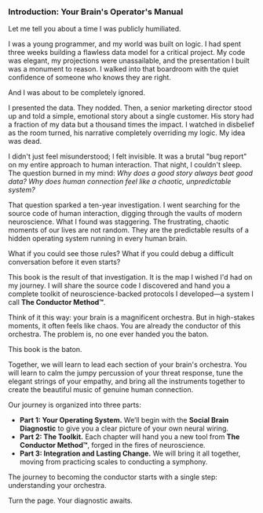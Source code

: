 ### **Introduction: Your Brain's Operator's Manual**

Let me tell you about a time I was publicly humiliated.

I was a young programmer, and my world was built on logic. I had spent three weeks building a flawless data model for a critical project. My code was elegant, my projections were unassailable, and the presentation I built was a monument to reason. I walked into that boardroom with the quiet confidence of someone who knows they are right.

And I was about to be completely ignored.

I presented the data. They nodded. Then, a senior marketing director stood up and told a simple, emotional story about a single customer. His story had a fraction of my data but a thousand times the impact. I watched in disbelief as the room turned, his narrative completely overriding my logic. My idea was dead.

I didn't just feel misunderstood; I felt invisible. It was a brutal "bug report" on my entire approach to human interaction. That night, I couldn't sleep. The question burned in my mind: *Why does a good story always beat good data? Why does human connection feel like a chaotic, unpredictable system?*

That question sparked a ten-year investigation. I went searching for the source code of human interaction, digging through the vaults of modern neuroscience. What I found was staggering. The frustrating, chaotic moments of our lives are not random. They are the predictable results of a hidden operating system running in every human brain.

What if you could see those rules? What if you could debug a difficult conversation before it even starts?

This book is the result of that investigation. It is the map I wished I'd had on my journey. I will share the source code I discovered and hand you a complete toolkit of neuroscience-backed protocols I developed—a system I call **The Conductor Method™**.

Think of it this way: your brain is a magnificent orchestra. But in high-stakes moments, it often feels like chaos. You are already the conductor of this orchestra. The problem is, no one ever handed you the baton.

This book is the baton.

Together, we will learn to lead each section of your brain's orchestra. You will learn to calm the jumpy percussion of your threat response, tune the elegant strings of your empathy, and bring all the instruments together to create the beautiful music of genuine human connection.

Our journey is organized into three parts:
*   **Part 1: Your Operating System.** We’ll begin with the **Social Brain Diagnostic** to give you a clear picture of your own neural wiring.
*   **Part 2: The Toolkit.** Each chapter will hand you a new tool from **The Conductor Method™**, forged in the fires of neuroscience.
*   **Part 3: Integration and Lasting Change.** We will bring it all together, moving from practicing scales to conducting a symphony.

The journey to becoming the conductor starts with a single step: understanding your orchestra.

Turn the page. Your diagnostic awaits.
      